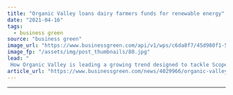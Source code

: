 ```yaml
---
title: "Organic Valley loans dairy farmers funds for renewable energy"
date: "2021-04-16"
tags: 
  - business green
source: "business green"
image_url: "https://www.businessgreen.com/api/v1/wps/c6da8f7/45d980f1-5aeb-41f7-a60c-d0029562f490/1/solar-cows-185x114.jpg"
image_fp: "/assets/img/post_thumbnails/80.jpg"
lead: "
 How Organic Valley is leading a growing trend designed to tackle Scope 3 emissions ..."
article_url: "https://www.businessgreen.com/news/4029966/organic-valley-loans-dairy-farmers-funds-renewable-energy"
---
```


---

